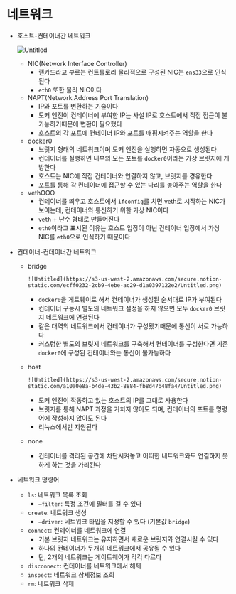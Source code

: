 # 네트워크

- 호스트-컨테이너간 네트워크

    ![Untitled](https://s3-us-west-2.amazonaws.com/secure.notion-static.com/d719de88-6753-4c8c-9741-2c939dca5ca1/Untitled.png)

  - NIC(Network Interface Controller)
    - 랜카드라고 부르는 컨트롤로러 물리적으로 구성된 NIC는 `ens33`으로 인식된다
    - `eth0` 또한 물리 NIC이다
  - NAPT(Network Address Port Translation)
    - IP와 포트를 변환하는 기술이다
    - 도커 엔진이 컨테이너에 부여한 IP는 사설 IP로 호스트에서 직접 접근이 불가능하기때문에 변환이 필요했다
    - 호스트의 각 포트에 컨테이너 IP와 포트를 매핑시켜주는 역할을 한다
  - docker0
    - 브릿지 형태의 네트워크이며 도커 엔진을 실행하면 자동으로 생성된다
    - 컨테이너를 실행하면 내부의 모든 포트를 `docker0`이라는 가상 브릿지에 개방한다
    - 호스트는 NIC에 직접 컨테이너와 연결하지 않고, 브릿지를 경유한다
    - 포트를 통해 각 컨테이너에 접근할 수 있는 다리를 놓아주는 역할을 한다
  - vethOOO
    - 컨테이너를 띄우고 호스트에서 `ifconfig`를 치면 v`e`th로 시작하는 NIC가 보이는데, 컨테이너와 통신하기 위한 가상 NIC이다
    - `veth` + 난수 형태로 만들어진다
    - `eth0`이라고 표시된 이유는 호스트 입장이 아닌 컨테이너 입장에서 가상 NIC를 `eth0`으로 인식하기 때문이다
- 컨테이너-컨테이너간 네트워크
  - bridge

        ![Untitled](https://s3-us-west-2.amazonaws.com/secure.notion-static.com/ecff0232-2cb9-4ebe-ac29-d1a0397122e2/Untitled.png)

    - `docker0`을 게트웨이로 해서 컨테이너가 생성된 순서대로 IP가 부여된다
    - 컨테이너 구동시 별도의 네트워크 설정을 하지 않으면 모두 `docker0` 브릿지 네트워크에 연결된다
    - 같은 대역의 네트워크에서 컨테이너가 구성됐기때문에 통신이 서로 가능하다
    - 커스텀한 별도의 브릿지 네트워크를 구축해서 컨테이너를 구성한다면 기존 `docker0`에 구성된 컨테이너와는 통신이 불가능하다
  - host

        ![Untitled](https://s3-us-west-2.amazonaws.com/secure.notion-static.com/a10a0e8a-b4de-43b2-8884-fb8d47b48fa4/Untitled.png)

    - 도커 엔진이 작동하고 있는 호스트의 IP를 그대로 사용한다
    - 브릿지를 통해 NAPT 과정을 거치지 않아도 되며, 컨테이너의 포트를 명령어에 작성하지 않아도 된다
    - 리눅스에서만 지원된다
  - none
    - 컨테이너를 격리된 공간에 차단시켜놓고 어떠한 네트워크와도 연결하지 못하게 하는 것을 가리킨다
- 네트워크 명령어
  - `ls`: 네트워크 목록 조회
    - `—filter`: 특정 조건에 필터를 걸 수 있다
  - `create`: 네트워크 생성
    - `—driver`: 네트워크 타입을 지정할 수 있다 (기본값 `bridge`)
  - `connect`: 컨테이너를 네트워크에 연결
    - 기본 브릿지 네트워크는 유지하면서 새로운 브릿지와 연결시킬 수 있다
    - 하나의 컨테이너가 두개의 네트워크에서 공유될 수 있다
    - 단, 2개의 네트워크는 게이트웨이가 각각 다르다
  - `disconnect`: 컨테이너를 네트워크에서 해제
  - `inspect`: 네트워크 상세정보 조회
  - `rm`: 네트워크 삭제

